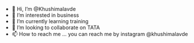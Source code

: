 - 👋 Hi, I’m @Khushimalavde
- 👀 I’m interested in business 
- 🌱 I’m currently learning training 
- 💞️ I’m looking to collaborate on TATA
- 📫 How to reach me ... you can reach me by instagram @khushimalavde

<!---
Khushimalavde/Khushimalavde is a ✨ special ✨ repository because its `README.md` (this file) appears on your GitHub profile.
You can click the Preview link to take a look at your changes.
--->
